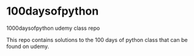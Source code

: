 # 100daysofpython
1000daysofpython udemy class repo

This repo contains solutions to the 100 days of python class that can be found on udemy.
